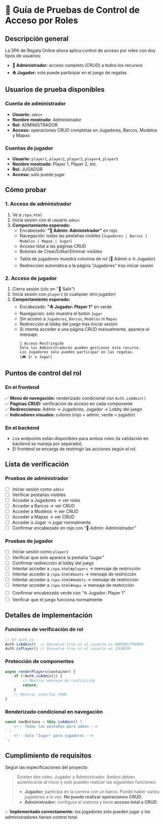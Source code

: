 # 🔐 Guía de Pruebas de Control de Acceso por Roles

## Descripción general
La SPA de Regata Online ahora aplica control de acceso por roles con dos tipos de usuarios:
- **👑 Administrador:** acceso completo (CRUD) a todos los recursos  
- **⛵ Jugador:** solo puede participar en el juego de regatas  

## Usuarios de prueba disponibles

### Cuenta de administrador
- **Usuario:** `admin`  
- **Nombre mostrado:** Administrador  
- **Rol:** ADMINISTRADOR  
- **Acceso:** operaciones CRUD completas en Jugadores, Barcos, Modelos y Mapas  

### Cuentas de jugador
- **Usuario:** `player1`, `player2`, `player3`, `player4`, `player5`  
- **Nombre mostrado:** Player 1, Player 2, etc.  
- **Rol:** JUGADOR  
- **Acceso:** solo puede jugar  

## Cómo probar

### 1. Acceso de administrador
1. Ve a `/spa.html`  
2. Inicia sesión con el usuario `admin`  
3. **Comportamiento esperado:**  
   - Encabezado: **"👑 Admin: Administrador"** en rojo  
   - Navegación: todas las pestañas visibles (`Jugadores | Barcos | Modelos | Mapas | Jugar`)  
   - Acceso total a las páginas CRUD  
   - Botones de Crear/Editar/Eliminar visibles  
   - Tabla de jugadores muestra columna de rol (👑 Admin o ⛵ Jugador)  
   - Redirección automática a la página "Jugadores" tras iniciar sesión  

### 2. Acceso de jugador
1. Cierra sesión (clic en "🚪 Salir")  
2. Inicia sesión con `player1` (o cualquier otro jugador)  
3. **Comportamiento esperado:**  
   - Encabezado: **"⛵ Jugador: Player 1"** en verde  
   - Navegación: solo muestra el botón `Jugar`  
   - Sin acceso a `Jugadores`, `Barcos`, `Modelos` ni `Mapas`  
   - Redirección al lobby del juego tras iniciar sesión  
   - Si intenta acceder a una página CRUD manualmente, aparece el mensaje:  
     ```
     🚫 Acceso Restringido  
     Solo los Administradores pueden gestionar este recurso.  
     Los Jugadores solo pueden participar en las regatas.  
     [🎮 Ir a Jugar]
     ```

## Puntos de control del rol

### En el frontend
✅ **Menú de navegación:** renderizado condicional con `Auth.isAdmin()`  
✅ **Páginas CRUD:** verificación de acceso en cada componente  
✅ **Redirecciones:** Admin → Jugadores, Jugador → Lobby del juego  
✅ **Indicadores visuales:** colores (rojo = admin, verde = jugador)  

### En el backend
- Los endpoints están disponibles para ambos roles (la validación en backend se maneja por separado).  
- El frontend se encarga de restringir las acciones según el rol.  

## Lista de verificación

### Pruebas de administrador
- [ ] Iniciar sesión como `admin`  
- [ ] Verificar pestañas visibles  
- [ ] Acceder a Jugadores → ver roles  
- [ ] Acceder a Barcos → ver CRUD  
- [ ] Acceder a Modelos → ver CRUD  
- [ ] Acceder a Mapas → ver CRUD  
- [ ] Acceder a Jugar → jugar normalmente  
- [ ] Confirmar encabezado en rojo con “👑 Admin: Administrador”  

### Pruebas de jugador
- [ ] Iniciar sesión como `player1`  
- [ ] Verificar que solo aparece la pestaña "Jugar"  
- [ ] Confirmar redirección al lobby del juego  
- [ ] Intentar acceder a `/spa.html#players` → mensaje de restricción  
- [ ] Intentar acceder a `/spa.html#boats` → mensaje de restricción  
- [ ] Intentar acceder a `/spa.html#models` → mensaje de restricción  
- [ ] Intentar acceder a `/spa.html#maps` → mensaje de restricción  
- [ ] Confirmar encabezado verde con “⛵ Jugador: Player 1”  
- [ ] Verificar que el juego funciona normalmente  

## Detalles de implementación

### Funciones de verificación de rol
```javascript
// En auth.js
Auth.isAdmin()  // Devuelve true si el usuario es ADMINISTRADOR
Auth.isPlayer() // Devuelve true si el usuario es JUGADOR
```

### Protección de componentes
```javascript
async renderPlayers(container) {
    if (!Auth.isAdmin()) {
        // Mostrar mensaje de restricción
        return;
    }
    // Mostrar interfaz CRUD
}
```

### Renderizado condicional en navegación
```javascript
const navButtons = this.isAdmin() ? `
    <!-- Todas las pestañas para admin -->
` : `
    <!-- Solo "Jugar" para jugadores -->
`;
```

## Cumplimiento de requisitos

Según las especificaciones del proyecto:
> Existen dos roles: Jugador y Administrador. Ambos deben autenticarse al inicio y solo pueden realizar las siguientes funciones:
>
> - **Jugador:** participa en la carrera con un barco. Puede haber varios jugadores a la vez. **No puede realizar operaciones CRUD.**
> - **Administrador:** configura el sistema y tiene **acceso total a CRUD.**

✅ **Implementado correctamente:** los jugadores solo pueden jugar y los administradores tienen control total.
